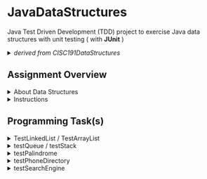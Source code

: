 # JavaDataStructures
 
Java Test Driven Development (TDD) project to exercise Java data structures with unit testing ( with **JUnit** )

<details>
  <summary><em>derived from CISC191DataStructures</em></summary>
 
![220px-MesaLogo](https://github.com/schougaard/SanDiegoMesaCISC191ProgrammingChallenges/assets/716243/334f6724-6afa-4198-9eff-7c49c472cd35)

# San Diego Mesa College CISC 191 Programming Challenges
Programming challenges for San Diego Community College CISC 191 Intermediate Java classes.

Created by
- Professor Dr. Tasha Frankie
- and Professor [Allan Schougaard](https://github.com/schougaard), San Diego Mesa College.

With contributions from: 
- Dom David,
- [Dan Sullivan](https://github.com/uid100)

</details>

## Assignment Overview

<details> 
    <summary>About Data Structures</summary>

 Data structures are needed in Java programming to store and organize data efficiently. They allow programmers to access and manipulate data quickly and easily, which is essential for writing efficient and scalable code.

There are many different data structures available in Java, each with its advantages and disadvantages. The choice of which data structure to use depends on the specific application. For example, if you need to store a large amount of data that needs to be accessed in a sequential order, you might use an array. If you need to store data that can be added or removed frequently, you might use a linked list.

Data structures are an essential part of Java programming. By understanding data structures and how to use them, you can write code that is efficient, scalable, and easy to maintain.

Here are some specific examples of how data structures are used in Java programming:

Arrays are used to store data in a sequential order. They are efficient for storing and accessing data that is accessed in a sequential order. For example, you might use an array to store the names of all the students in a class.

Linked lists are used to store data in a linked list. They are more flexible than arrays, but they are also less efficient for accessing data that is not stored in a sequential order. For example, you might use a linked list to store the history of all the websites that a user has visited.

Stacks are used to store data in a last-in, first-out (LIFO) order. They are often used to implement functions and procedures. For example, you might use a stack to store the call stack of a running program.

Queues are used to store data in a first-in, first-out (FIFO) order. They are often used to implement event handling and task scheduling. For example, you might use a queue to store the requests that are waiting to be processed by a server.

Trees are used to store data in a hierarchical order. They are often used to represent graphs and other data structures. For example, you might use a tree to store the file system of a computer.

Hash tables are used to store data in a hash table. They are often used to implement dictionaries and other data structures that require fast lookups. For example, you might use a hash table to store the words in a dictionary.

These are just a few examples of how data structures are used in Java programming. By understanding data structures and how to use them, you can write code that is efficient, scalable, and easy to maintain.

The goal of this programming assignment is to ask you to work with these different data structures and increase your awareness of their availability, behavior, and use. Familiarizing yourself with them will help you better consider how you might use them for your project.

<a href="https://youtu.be/3g9ppsMEaN4?si=ujamp8IlRAYA4sJU">click here for more!</a>

</details>

<details>
   <summary>Instructions</summary>

   <h3>Open the Project</h3>
   <ol>
    <li>From the **<> Code** dropdown link in the repository (above), download the Zip file to your computer.</li>
     <li>Extract the files to your working folder</li>
     <li>Open Eclipse and import the project.
         <ul>
          <li>You can use File>Import menu item or right-click in the Package Manager and choose Import.</li>
          <li>select General>Projects from Folder or Archive</li>
          <li>navigate into the project until you see the `bin` and `src` folders, and choose *open*</li>
         </ul>
     </li>
     <li>Expand the project in the package explorer and find the .java files below the **src** folder.</li>
   </ol>
     
   <h3>Complete the Assignment</h3>
   <p>Similar to previous assignments, you will use the tester class to guide you in completing this programming assignment along with this programming assignment guide.</p>
</details>


## Programming Task(s)

<details>
    <summary>TestLinkedList / TestArrayList</summary>

Each of the data structures you are going to use (not _write_) is utilized as instance variables in a consumer and producer class. For example, the **LinkedListConsumer** and **LinkedListProducer** classes will use a `LinkedList.` 

Let's start by getting the first tester method to compile. Currently, the constructors for **LinkedListConsumer** and **LinkedListProducer** are incomplete. Complete the header of the constructors as well as the body. Below is the example for the Producer. Since a constructor initializes instance variables (fields), this must mean that the **LinkedListProducer** class should have an instance variable to store the `LinkedList` being passed to the constructor. In total, the three highlighted sections should be added to the **LinkedListProducer** class. 

```
private LinkedList<String> list;

public LinkedListProducer(LinkedList<String> list) {
       this.list = list;
}
```

Perform similar steps for the **LinkedListConsumer**.

If it's not already obvious by the names, the producer classes for a data structure will add to the data structure and the consumer will removed from it! Complete the **produce** method of the producer. This method will add Links to an external site to the `LinkedList`. This is where you can spend some time looking at the `LinkedList` API. The alternative would be to use Eclipse's auto-suggest features when you use the dot operator on objects. You could go through the available methods to see how to add to a `LinkedList`.

Complete the consume methods of the consumer-related class for LinkedList. These methods will remove elements from the LinkedList at specific locations. Look through the available remove methodsLinks to an external site. of the LinkedList class. You can utilize any of these remove methods to accomplish removing from the desired locations. It's important to note that these remove methods also return the element that is removed from the list. This is what is returned by the consumer remove methods! If the list is empty or if the desired location is invalid, the remove methods of the consumer should return null;

Good news! If you understood the parts to pass the first tester method, the same steps are applied for the producer and consumer classes that use an `ArrayList`. Work on completing the `ArrayListConsumer` and `ArrayListProducer` classes. 

<a href="https://youtu.be/3g9ppsMEaN4?si=Df0cslsWpN8aw9Ay">LinkedList TesterMethod</a>

</details>

<details>
 <summary>testQueue / testStack</summary>

The `Queue`-related classes in this programming assignment are similar to the `ArrayList` and `LinkedList`. 

However, now you must also provide the required constructor headers. You will solve this using the same process!</p>

</details>

<details>
    <summary>testPalindrome</summary>

 A palindrome is a word spelled the same as forward and backward. For example, _racecar_ is spelled the same going left-to-right as it is going right-to-left! Other examples are _mom_, _civic_, _rotor_, and _radar_!
 
How can you use a `Queue` and a `Stack` to solve this problem? Removing from a `Stack` always removes from the "top" while removing from a `Queue` will always remove from the bottom!

1. Add the characters to the `Stack` and `Queue` data structures you create
2. remove all the characters one at a time from the `Stack` and `Queue` in each iteration of a loop structure
3. each iteration, check if the characters you removed from both data structures are the same!
4. if they are ever not equal then that means the characters do not appear in the same order forward and backward

</details>

<details>
   <summary>testPhoneDirectory</summary>

1. Work on getting the tester method to compile. Once you have uncommented the tester method for this section, you will see the need to create a `PhoneDirectory` class.
2. Add missing method headers and bodies including any temporary returns such as returning `null` or returning `-1` (as you have seen in previous programming assignments) in `PhoneDirectory` to clear the compile errors from missing methods.
3. Similar to the other classes, add a private instance variable for the required data structure. In this case, it will be a
<a href="https://docs.oracle.com/javase/8/docs/api/java/util/Hashtable.html" target="_blank" rel="noopener">HashTable</a>. Import the required library through Eclipse Quickfix or by adding the import line above the class header line

```
//Required import line or use Eclipse Quickfix
import java.util.HashTable;

//Example Declaration and Instantiation of a HashTable:
HashTable<String, String> capitalCities = new HashTable<String, String>(); 
```

4. Complete the setter method (`setNumebrForPerson`) through the use of the [put](https://docs.oracle.com/javase/8/docs/api/java/util/HashMap.html#put-K-V-) method of a `HashTable`.
5. Complete the `findNumberForPerson` method by using the [get](https://docs.oracle.com/javase/8/docs/api/java/util/HashMap.html#get-java.lang.Object-) method of a `HashTable`. _Hint: You may need to cast the return of the `get` method to an Integer._
6. For the forget method, use the [remove](https://docs.oracle.com/javase/8/docs/api/java/util/HashMap.html#remove-java.lang.Object-) method of a `HashTable`.

_Hashtable [video demo](https://youtu.be/ewyZXIbokHM?si=1OslR6NGteRhkqrp) use if you need it_

</details>
        
<details>
   <summary>testSearchEngine</summary>
   <ol>
       <li>Uncomment the tester and work on getting the project to compile by adding the missing Java class and its bare-bone content similar to the steps taken for the previous testers in this programming assignment.</li>
       <li>This problem is somewhat similar to the `PhoneDirectory`. However, the `HashTable` entries in this particular class should be storing a list of elements rather than one value. The `HashTable` that you add as the instance variable should be using an appropriate data structure introduced in this module. Add the instance variable now.

```
//Example: Typical HashTable declaration and Instantiation  
HashTable<String, String> capitalCities = new HashTable<String, String>(); 

//Example: HashTable with a data structure, an array
HashTable<String, int[]> test = new HashTable<String, int[]>();
```

_**Do not use an array for your solution! Look at what type of data structure the tester towards the end of the tester method.**_

 </li>
 <li>You will see that the first two uses of the add method for `SearchEngine`will add two website links that are associated with <i>"ice cream". </i>This is the reason you need a data structure to hold the multiple entries for a given entry.&nbsp;
<ul>
<li>When adding an entry to the map, you should check if it exists. Look for the necessary method to do so.</li>
<li>If it <i>does </i>exist, alter the data structure so that you add to it instead of replacing the entire entry! Otherwise, add it as usual.</li>
</ul>
</li>

<li>The search method needs to return a copy of the original list that is stored in your data structure. Whatever you are returning here should be a copy. You do not want the actual data structure to be altered accidentally by code that performs a simple search. Revisit the `Harbor` class from a previous programming assignment if you need a reminder.</li>
                </ol>

        </details>

___________

## Complete and zip the project
1. Run and add the code to the src folder until the tests are successful.
2. Uncomment each test case in the **Test** file (`TestAdvancedClasses.java`), one at a time. 
Do not modify the content in this file except to uncomment the tests. Add and modify class files
as needed for the tests to pass.
3. Review and refactor any of the code as needed:
    - be sure your code follows good coding practices and coding style and standards.
    - update the javadoc comments at the top of the file to add your name as author
    - update the comments for each method in the file.
4. Export the project as a zip file and submit your work.

___________

## Rubric

[Rubric](Rubric.md)


___________

_this repository is a subset of the CISC191 exercises. It is derived from the CISC191ProgrammingChallenges 
activity hosted by Professor Allan Schougaard, San Diego Mesa College, and not a direct fork._

_This project is to decompose that repository into git submodules_

